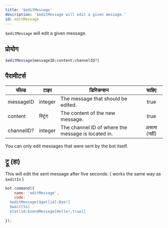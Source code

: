 ```yaml
---
title: '$editMessage'
description: '$editMessage will edit a given message.'
id: editMessage
---
```


`$editMessage` will edit a given message.

## प्रोयोग

```php
$editMessage[messageID;content;channelID?]
```

## पैरामीटर्स

| फील्ड      | टाइप     | डिस्क्रिप्शन                                       |    चाहिए     |
| ---------- | -------- | -------------------------------------------------- |:------------:|
| messageID  | integer  | The message that should be edited.                 |     true     |
| content    | स्ट्रिंग | The content of the new message.                    |     true     |
| channelID? | integer  | The channel ID of where the message is located in. | असत्य (नहीं) |

You can only edit messages that were sent by the bot itself.

## ट्रू (हा)

This will edit the sent message after five seconds: ( works the same way as `$editIn` )

```javascript
bot.command({
    name: 'editMessage',
    code: `
  $editMessage[$get[id];Bye!]
  $wait[5s]
  $let[id;$sendMessage[Hello!;true]]
  `
});
```